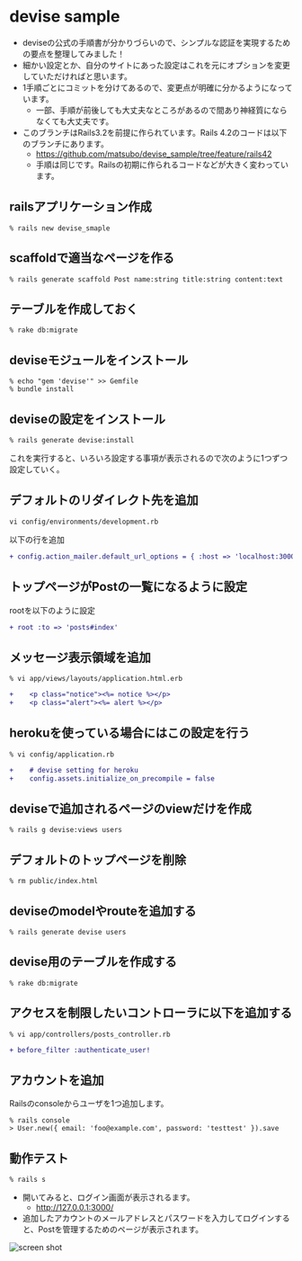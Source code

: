 devise sample
============================

- deviseの公式の手順書が分かりづらいので、シンプルな認証を実現するための要点を整理してみました！
- 細かい設定とか、自分のサイトにあった設定はこれを元にオプションを変更していただければと思います。
- 1手順ごとにコミットを分けてあるので、変更点が明確に分かるようになっています。
  - 一部、手順が前後しても大丈夫なところがあるので間あり神経質にならなくても大丈夫です。
- このブランチはRails3.2を前提に作られています。Rails 4.2のコードは以下のブランチにあります。
  - https://github.com/matsubo/devise_sample/tree/feature/rails42
  - 手順は同じです。Railsの初期に作られるコードなどが大きく変わっています。


railsアプリケーション作成
-------------------

```
% rails new devise_smaple
```

scaffoldで適当なページを作る
-------------------
```
% rails generate scaffold Post name:string title:string content:text
```

テーブルを作成しておく
-------------------
```
% rake db:migrate
```

deviseモジュールをインストール
-------------------
```
% echo "gem 'devise'" >> Gemfile
% bundle install
```


deviseの設定をインストール
-------------------
```
% rails generate devise:install
```
これを実行すると、いろいろ設定する事項が表示されるので次のように1つずつ設定していく。

デフォルトのリダイレクト先を追加
-------------------

```
vi config/environments/development.rb
```

以下の行を追加
```diff
+ config.action_mailer.default_url_options = { :host => 'localhost:3000' }
```


トップページがPostの一覧になるように設定
-------------------

rootを以下のように設定
```diff
+ root :to => 'posts#index'
```


メッセージ表示領域を追加
-------------------

```
% vi app/views/layouts/application.html.erb
```


```diff
+    <p class="notice"><%= notice %></p>
+    <p class="alert"><%= alert %></p>
```




herokuを使っている場合にはこの設定を行う
-------------------

```
% vi config/application.rb
```


```diff
+    # devise setting for heroku
+    config.assets.initialize_on_precompile = false
```


deviseで追加されるページのviewだけを作成
-------------------
```
% rails g devise:views users
```


デフォルトのトップページを削除
-------------------
```
% rm public/index.html
```

deviseのmodelやrouteを追加する
-------------------

```
% rails generate devise users
```


devise用のテーブルを作成する
-------------------
```
% rake db:migrate
```


アクセスを制限したいコントローラに以下を追加する
-------------------

```
% vi app/controllers/posts_controller.rb
```

```diff
+ before_filter :authenticate_user!
```


アカウントを追加
---

Railsのconsoleからユーザを1つ追加します。
```
% rails console
> User.new({ email: 'foo@example.com', password: 'testtest' }).save
```


動作テスト
-------------------


```
% rails s
```

- 開いてみると、ログイン画面が表示されるます。
  - http://127.0.0.1:3000/
- 追加したアカウントのメールアドレスとパスワードを入力してログインすると、Postを管理するためのページが表示されます。

![screen shot](http://matsu.teraren.com/blog/wp-content/uploads/2013/02/Screen-Shot-2015-11-27-at-11.55.18.png "Screenshot")



